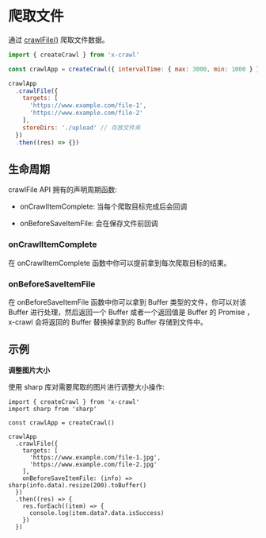 # 爬取文件

通过 [crawlFile()](#crawlFile) 爬取文件数据。

```js
import { createCrawl } from 'x-crawl'

const crawlApp = createCrawl({ intervalTime: { max: 3000, min: 1000 } })

crawlApp
  .crawlFile({
    targets: [
      'https://www.example.com/file-1',
      'https://www.example.com/file-2'
    ],
    storeDirs: './upload' // 存放文件夹
  })
  .then((res) => {})
```

## 生命周期

crawlFile API 拥有的声明周期函数:

- onCrawlItemComplete: 当每个爬取目标完成后会回调

- onBeforeSaveItemFile: 会在保存文件前回调

### onCrawlItemComplete

在 onCrawlItemComplete 函数中你可以提前拿到每次爬取目标的结果。

### onBeforeSaveItemFile

在 onBeforeSaveItemFile 函数中你可以拿到 Buffer 类型的文件，你可以对该 Buffer 进行处理，然后返回一个 Buffer 或者一个返回值是 Buffer 的 Promise ，x-crawl 会将返回的 Buffer 替换掉拿到的 Buffer 存储到文件中。

## 示例

**调整图片大小**

使用 sharp 库对需要爬取的图片进行调整大小操作:

```js{12}
import { createCrawl } from 'x-crawl'
import sharp from 'sharp'

const crawlApp = createCrawl()

crawlApp
  .crawlFile({
    targets: [
      'https://www.example.com/file-1.jpg',
      'https://www.example.com/file-2.jpg'
    ],
    onBeforeSaveItemFile: (info) => sharp(info.data).resize(200).toBuffer()
  })
  .then((res) => {
    res.forEach((item) => {
      console.log(item.data?.data.isSuccess)
    })
  })
```
